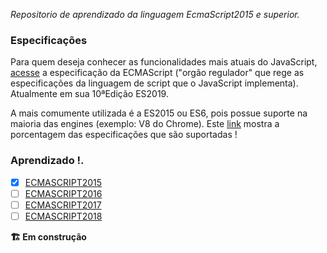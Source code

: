 _Repositorio de aprendizado da linguagem EcmaScript2015 e superior._


### Especificações

Para quem deseja conhecer as funcionalidades mais atuais do JavaScript, [acesse](http://ecma-international.org/ecma-262/10.0/index.html#Title) a especificação da ECMAScript ("orgão regulador" que rege as especificações da linguagem de script que o JavaScript implementa). Atualmente em sua 10ªEdição ES2019.

A mais comumente utilizada é a ES2015 ou ES6, pois possue suporte na maioria das engines (exemplo: V8 do Chrome). Este [link](https://kangax.github.io/compat-table/es6/) mostra a porcentagem das especificações que são suportadas !

### Aprendizado !.
 - [x] [ECMASCRIPT2015](https://github.com/igorsteixeira94/learnjavascript/tree/master/ES6)
 - [ ] [ECMASCRIPT2016](https://github.com/igorsteixeira94/learnjavascript/tree/master/es7)
 - [ ] [ECMASCRIPT2017](https://github.com/igorsteixeira94/learnjavascript/tree/master/es8)
 - [ ] [ECMASCRIPT2018](https://github.com/igorsteixeira94/learnjavascript/tree/master/es9)

**🏗️ Em construção**
